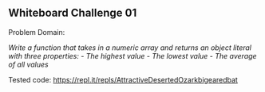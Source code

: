 ## Whiteboard Challenge 01

Problem Domain:

*Write a function that takes in a numeric array and returns an object literal with three properties: - The highest value - The lowest value - The average of all values*

Tested code: https://repl.it/repls/AttractiveDesertedOzarkbigearedbat

